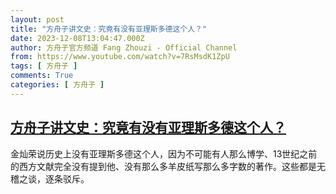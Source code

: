 ```yaml
---
layout: post
title: "方舟子讲文史：究竟有没有亚理斯多德这个人？"
date: 2023-12-08T13:04:47.000Z
author: 方舟子官方频道 Fang Zhouzi - Official Channel
from: https://www.youtube.com/watch?v=7RsMsdK1ZpU
tags: [ 方舟子 ]
comments: True
categories: [ 方舟子 ]
---
```

<!--1702040687000-->
[方舟子讲文史：究竟有没有亚理斯多德这个人？](https://www.youtube.com/watch?v=7RsMsdK1ZpU)
------

<div>
金灿荣说历史上没有亚理斯多德这个人，因为不可能有人那么博学、13世纪之前的西方文献完全没有提到他、没有那么多羊皮纸写那么多字数的著作。这些都是无稽之谈，逐条驳斥。
</div>
